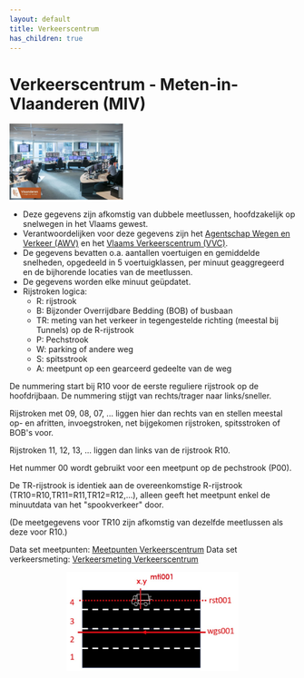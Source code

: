 ```yaml
---
layout: default
title: Verkeerscentrum
has_children: true
---
```


# Verkeerscentrum - Meten-in-Vlaanderen (MIV)

<div style="text-align: left;"><img src="https://raw.githubusercontent.com/samuvack/OSLO-mapping/main/docs/images/verkeerscentrum.jpg" width="200" alt="My Image" id="hp"></div>

- Deze gegevens zijn afkomstig van dubbele meetlussen, hoofdzakelijk op snelwegen in het Vlaams gewest.
- Verantwoordelijken voor deze gegevens zijn het [Agentschap Wegen en Verkeer (AWV)](http://www.wegenenverkeer.be) en het [Vlaams Verkeerscentrum (VVC)](http://www.verkeerscentrum.be).
- De gegevens bevatten o.a. aantallen voertuigen en gemiddelde snelheden, opgedeeld in 5 voertuigklassen, per minuut geaggregeerd en de bijhorende locaties van de meetlussen.
- De gegevens worden elke minuut geüpdatet.
- Rijstroken logica:
  - R: rijstrook
  - B: Bijzonder Overrijdbare Bedding (BOB) of busbaan
  - TR: meting van het verkeer in tegengestelde richting (meestal bij Tunnels) op de R-rijstrook
  - P: Pechstrook
  - W: parking of andere weg
  - S: spitsstrook
  - A: meetpunt op een gearceerd gedeelte van de weg

De nummering start bij R10 voor de eerste reguliere rijstrook op de hoofdrijbaan. De nummering stijgt van rechts/trager naar links/sneller.

Rijstroken met 09, 08, 07, ... liggen hier dan rechts van en stellen meestal op- en afritten, invoegstroken, net bijgekomen rijstroken, spitsstroken of BOB's voor.

Rijstroken 11, 12, 13, ... liggen dan links van de rijstrook R10.

Het nummer 00 wordt gebruikt voor een meetpunt op de pechstrook (P00).

De TR-rijstrook is identiek aan de overeenkomstige R-rijstrook (TR10=R10,TR11=R11,TR12=R12,...), alleen geeft het meetpunt enkel de minuutdata van het "spookverkeer" door.

(De meetgegevens voor TR10 zijn afkomstig van dezelfde meetlussen als deze voor R10.)

Data set meetpunten: [Meetpunten Verkeerscentrum](https://raw.githubusercontent.com/samuvack/OSLO-mapping/main/docs/%C2%B4meetpunten_verkeerscentrum.json)
Data set verkeersmeting: [Verkeersmeting Verkeerscentrum](https://raw.githubusercontent.com/samuvack/OSLO-mapping/main/docs/verkeerscentrum.json)

<p align="center"><img src="https://raw.githubusercontent.com/samuvack/OSLO-mapping/main/docs/images/Verkeerscentrum_schets.jpg" width="60%" text-align="center"></p>
